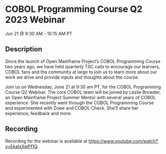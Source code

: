 # COBOL Programming Course Q2 2023 Webinar
Jun 21 @ 9:30 AM - 10:15 AM PT

## Description

Since the launch of Open Mainframe Project’s COBOL Programming Course two years ago, we have held quarterly TSC calls to encourage our learners, COBOL fans and the community at large to join us to learn more about our work we drive and provide inputs and thoughts about the course.

Join us on Wednesday, June 21 at 9:30 am PT, for the COBOL Programming Course Q2 Webinar. The core COBOL team will be joined by Lezlie Browder, an Open Mainframe Project Summer Mentor with several years of COBOL experience. She recently went through the COBOL Programming Course and experimented with Zowe and COBOL Check. She’ll share her experience, feedback and more.

## Recording

Recording for the webinar is available at https://www.youtube.com/watch?v=EkaIxXwPf1Q.
